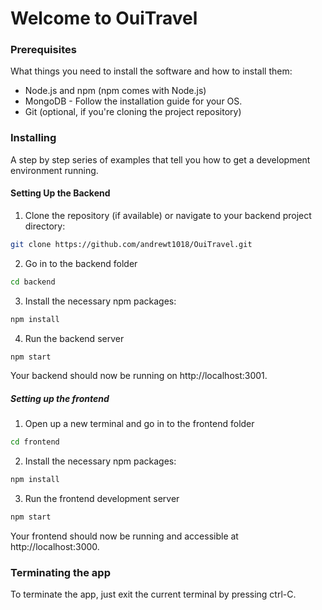 # Welcome to OuiTravel


### Prerequisites

What things you need to install the software and how to install them:

- Node.js and npm (npm comes with Node.js)
- MongoDB - Follow the installation guide for your OS.
- Git (optional, if you're cloning the project repository)

### Installing

A step by step series of examples that tell you how to get a development environment running.

#### Setting Up the Backend

1. Clone the repository (if available) or navigate to your backend project directory:

```bash
git clone https://github.com/andrewt1018/OuiTravel.git
```

2. Go in to the backend folder
```bash
cd backend
```

3. Install the necessary npm packages:
``` bash
npm install
```

4. Run the backend server
``` bash
npm start
```

Your backend should now be running on http://localhost:3001.


##### Setting up the frontend
1. Open up a new terminal and go in to the frontend folder
```bash
cd frontend
```

2. Install the necessary npm packages:
``` bash
npm install
```

3. Run the frontend development server
``` bash
npm start
```

Your frontend should now be running and accessible at http://localhost:3000.

### Terminating the app
To terminate the app, just exit the current terminal by pressing ctrl-C.

